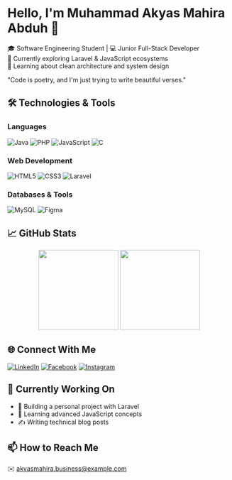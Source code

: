 # Hello, I'm Muhammad Akyas Mahira Abduh 👋

🎓 Software Engineering Student | 💻 Junior Full-Stack Developer  
🔭 Currently exploring Laravel & JavaScript ecosystems  
🌱 Learning about clean architecture and system design  

"Code is poetry, and I'm just trying to write beautiful verses."

## 🛠️ Technologies & Tools

### Languages
![Java](https://img.shields.io/badge/Java-ED8B00?style=flat&logo=openjdk&logoColor=white)
![PHP](https://img.shields.io/badge/PHP-777BB4?style=flat&logo=php&logoColor=white)
![JavaScript](https://img.shields.io/badge/JavaScript-F7DF1E?style=flat&logo=javascript&logoColor=black)
![C](https://img.shields.io/badge/C-00599C?style=flat&logo=c&logoColor=white)

### Web Development
![HTML5](https://img.shields.io/badge/HTML5-E34F26?style=flat&logo=html5&logoColor=white)
![CSS3](https://img.shields.io/badge/CSS3-1572B6?style=flat&logo=css3&logoColor=white)
![Laravel](https://img.shields.io/badge/Laravel-FF2D20?style=flat&logo=laravel&logoColor=white)

### Databases & Tools
![MySQL](https://img.shields.io/badge/MySQL-4479A1?style=flat&logo=mysql&logoColor=white)
![Figma](https://img.shields.io/badge/Figma-F24E1E?style=flat&logo=figma&logoColor=white)

## 📈 GitHub Stats

<div align="center">
  <img height="180em" src="https://github-readme-stats.vercel.app/api?username=AkyasMahira&show_icons=true&theme=algolia&include_all_commits=true&count_private=false"/>
  <img height="180em" src="https://github-readme-stats.vercel.app/api/top-langs/?username=AkyasMahira&layout=compact&langs_count=8&theme=algolia"/>
</div>

## 🌐 Connect With Me

[![LinkedIn](https://img.shields.io/badge/LinkedIn-0077B5?style=for-the-badge&logo=linkedin&logoColor=white)](https://www.linkedin.com/in/muhammad-akyas-mahira-abduh-24a228241/)
[![Facebook](https://img.shields.io/badge/Facebook-1877F2?style=for-the-badge&logo=facebook&logoColor=white)](https://www.facebook.com/people/Akyas-Mahira/pfbid02kM5QdAbW2xuinfq1x7JYxmonbhMrHw6C1Z9hQRWWc5hqtx7Rc5aBJ2dGQH9MDqjvl/)
[![Instagram](https://img.shields.io/badge/Instagram-E4405F?style=for-the-badge&logo=instagram&logoColor=white)](https://instagram.com/zayssme)

## 🎯 Currently Working On

- 🔨 Building a personal project with Laravel
- 📖 Learning advanced JavaScript concepts
- ✍️ Writing technical blog posts

## 📫 How to Reach Me

✉️ akyasmahira.business@example.com  
<!--🌍 [Personal Website](https://yourwebsite.com)-->
